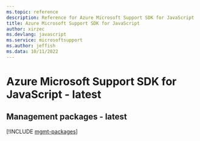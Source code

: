 ```yaml
---
ms.topic: reference
description: Reference for Azure Microsoft Support SDK for JavaScript
title: Azure Microsoft Support SDK for JavaScript
author: xirzec
ms.devlang: javascript
ms.service: microsoftsupport
ms.author: jeffish
ms.data: 10/11/2022
---
```

# Azure Microsoft Support SDK for JavaScript - latest

## Management packages - latest
[!INCLUDE [mgmt-packages](microsoft-support-mgmt-index.md)]